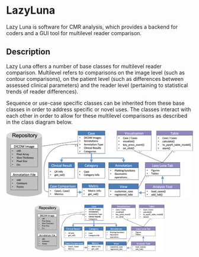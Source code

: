 # LazyLuna
Lazy Luna is software for CMR analysis, which provides a backend for coders and a GUI tool for multilevel reader comparison.

## Description
Lazy Luna offers a number of base classes for multilevel reader comparison. Multilevel refers to comparisons on the image level (such as contour comparisons), on the patient level (such as differences between assessed clinical parameters) and the reader level (pertaining to statistical trends of reader differences).

Sequence or use-case specific classes can be inherited from these base classes in order to address specific or novel uses. The classes interact with each other in order to allow for these multilevel comparisons as described in the class diagram below. 

![Screenshot](docs/Figure_classdiagram.png)

<p align="center">
  <img src="docs/Figure_classdiagram.png" width="350" title="Hi there!">
</p>